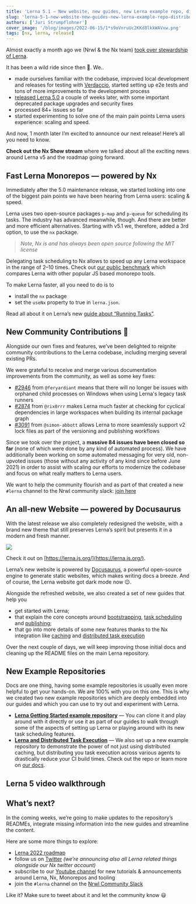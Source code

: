```yaml
---
title: 'Lerna 5.1 — New website, new guides, new Lerna example repo, distributed caching support and speed!'
slug: 'lerna-5-1-new-website-new-guides-new-lerna-example-repo-distributed-caching-support-and-speed'
authors: ['Juri Strumpflohner']
cover_image: '/blog/images/2022-06-15/1*s9oVnruUc2KKd8lkkWAVxw.png'
tags: [nx, lerna, release]
---
```


Almost exactly a month ago we (Nrwl & the Nx team) [took over stewardship of Lerna](https://medium.com/lerna-is-dead-long-live-lerna-61259f97dbd9?sk=60349b9dc0be3ff730ad052c4cf69df3).

It has been a wild ride since then 🤯. We..

- made ourselves familiar with the codebase, improved local development and releases for testing with [Verdaccio](https://verdaccio.org/), started setting up e2e tests and tons of more improvements to the development process
- [released Lerna 5.0](https://github.com/lerna/lerna/releases/tag/v5.0.0) a couple of weeks later, with some important deprecated package upgrades and security fixes
- processed 84+ issues so far
- started experimenting to solve one of the main pain points Lerna users experience: scaling and speed.

And now, 1 month later I’m excited to announce our next release! Here’s all you need to know.

**Check out the Nx Show stream** where we talked about all the exciting news around Lerna v5 and the roadmap going forward.

## Fast Lerna Monorepos — powered by Nx

Immediately after the 5.0 maintenance release, we started looking into one of the biggest pain points we have been hearing from Lerna users: scaling & speed.

Lerna uses two open-source packages `p-map` and `p-queue` for scheduling its tasks. The industry has advanced meanwhile, though. And there are better and more efficient alternatives. Starting with v5.1 we, therefore, added a 3rd option, to use the `nx` package.

> _Note, Nx is and has always been open source following the MIT license_

Delegating task scheduling to Nx allows to speed up any Lerna workspace in the range of 2–10 times. Check out [our public benchmark](https://github.com/vsavkin/large-monorepo) which compares Lerna with other popular JS based monorepo tools.

To make Lerna faster, all you need to do is to

- install the `nx` package
- set the `useNx` property to true in `lerna.json`.

Read all about it on Lerna’s new [guide about “Running Tasks”](https://lerna.js.org/docs/core-concepts/running-tasks).

## New Community Contributions 🙌

Alongside our own fixes and features, we’ve been delighted to reignite community contributions to the Lerna codebase, including merging several existing PRs.

We were grateful to receive and merge various documentation improvements from the community, as well as some key fixes:

- [#2946](https://github.com/lerna/lerna/pull/2946) from `@feryardiant` means that there will no longer be issues with orphaned child processes on Windows when using Lerna's legacy task runners
- [#2874](https://github.com/lerna/lerna/pull/2874) from `@rix0rrr` makes Lerna much faster at checking for cyclical dependencies in large workspaces when building its internal package graph
- [#3091](https://github.com/lerna/lerna/pull/3091) from `@simon-abbott` allows Lerna to more seamlessly support v2 lock files as part of the versioning and publishing workflows

Since we took over the project, a **massive 84 issues have been closed so far** (none of which were done by any kind of automated process). We have additionally been working on some automated messaging for very old, non-upvoted issues (those without any activity of any kind since before June 2021) in order to assist with scaling our efforts to modernize the codebase and focus on what really matters to Lerna users.

We want to help the community flourish and as part of that created a new `#lerna` channel to the Nrwl community slack: [join here](https://go.nx.dev/community)

## An all-new Website — powered by Docusaurus

With the latest release we also completely redesigned the website, with a brand new theme that still preserves Lerna’s spirit but presents it in a modern and fresh manner.

![](/blog/images/2022-06-15/1*0fty6NE3WI92vROGWMV4Hw.avif)

Check it out on [https://lerna.js.org/](https://lerna.js.org/).

Lerna’s new website is powered by [Docusaurus](https://docusaurus.io/), a powerful open-source engine to generate static websites, which makes writing docs a breeze. And of course, the Lerna website got dark mode now 😉.

Alongside the refreshed website, we also created a set of new guides that help you

- get started with Lerna;
- that explain the core concepts around [bootstrapping](https://lerna.js.org/docs/core-concepts/bootstrapping), [task scheduling](https://lerna.js.org/docs/core-concepts/running-tasks) and [publishing](https://lerna.js.org/docs/core-concepts/versioning-and-publishing);
- that go into more details of some new features thanks to the Nx integration like [caching](https://lerna.js.org/docs/core-concepts/computation-caching) and [distributed task execution](https://lerna.js.org/docs/core-concepts/distributed-task-execution)

Over the next couple of days, we will keep improving those initial docs and cleaning up the README files on the main Lerna repository.

## New Example Repositories

Docs are one thing, having some example repositories is usually even more helpful to get your hands-on. We are 100% with you on this one. This is why we created two new example repositories which are deeply embedded into our guides and which you can use to try out and experiment with Lerna.

- [**Lerna Getting Started example repository**](https://github.com/lerna/getting-started-example) — You can clone it and play around with it directly or use it as part of our guides to walk through some of the aspects of setting up Lerna or playing around with its new task scheduling features.
- [**Lerna and Distributed Task Execution**](https://github.com/vsavkin/lerna-dte) — We also set up a new example repository to demonstrate the power of not just using distributed caching, but distributing you task execution across various agents to drastically reduce your CI build times. Check out the repo or learn more on [our docs](https://lerna.js.org/docs/core-concepts/distributed-task-execution).

## Lerna 5 video walkthrough

## What’s next?

In the coming weeks, we’re going to make updates to the repository’s READMEs, integrate missing information into the new guides and streamline the content.

Here are some more things to explore:

- [Lerna 2022 roadmap](https://github.com/lerna/lerna/discussions/3140)
- follow us on [Twitter](https://twitter.com/nxdevtools) _(we’re announcing also all Lerna related things alongside our Nx twitter account)_
- subscribe to our [Youtube channel](https://www.youtube.com/nrwl_io) for new tutorials & announcements around Lerna, Nx, Monorepos and tooling
- join the `#lerna` channel on the [Nrwl Community Slack](https://go.nx.dev/community)

Like it? Make sure to tweet about it and let the community know 😃
